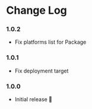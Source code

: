 # Change Log

### 1.0.2

* Fix platforms list for Package

### 1.0.1

* Fix deployment target

### 1.0.0

* Initial release 🎂
